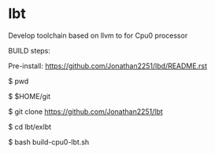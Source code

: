 # lbt
Develop toolchain based on llvm to for Cpu0 processor



BUILD steps:

Pre-install: https://github.com/Jonathan2251/lbd/README.rst

$ pwd

$ $HOME/git

$ git clone https://github.com/Jonathan2251/lbt

$ cd lbt/exlbt

$ bash build-cpu0-lbt.sh

